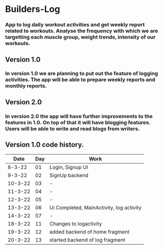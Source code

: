 # Builders-Log

### App to log daily workout activities and get weekly report related to workouts. Analyse the frequency with which we are targetting each muscle group, weight trends, intensity of our workouts.

## Version 1.0 
### In version 1.0 we are planning to put out the feature of logging activities. The app will be able to prepare weekly reports and monthly reports.

## Version 2.0 
### In version 2.0 the app will have further improvements to the features in 1.0. On top of that it will have blogging features. Users will be able to write and read blogs from writers.


## Version 1.0 code history.

| Date | Day | Work |
|------| --- | ---- |
|8-3-22| 01     | Login, Signup UI |
|9-3-22| 02 | SignUp backend |
|10-3-22| 03 | - |
|11-3-22| 04 | -|
|12-3-22| 05 | -|
|13-3-22| 06 | Ui Completed, MainActivity, log activity |
|14-3-22| 07 | - |
|18-3-22| 11 | Changes to logactivity |
|19-3-22| 12 | added backend of home fragment |
|20-3-22| 13 | started backend of log fragment |

